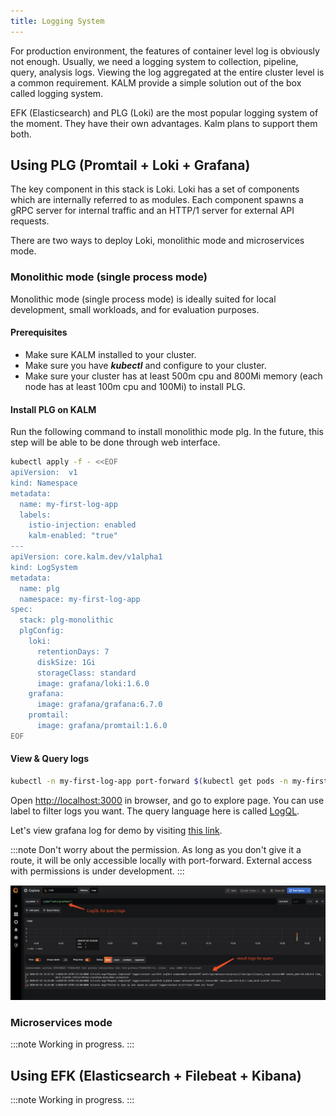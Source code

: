 ```yaml
---
title: Logging System
---
```


For production environment, the features of container level log is obviously not enough. Usually, we need a logging system to collection, pipeline, query, analysis logs. Viewing the log aggregated at the entire cluster level is a common requirement. KALM provide a simple solution out of the box called logging system.

EFK (Elasticsearch) and PLG (Loki) are the most popular logging system of the moment. They have their own advantages. Kalm plans to support them both.

## Using PLG (Promtail + Loki + Grafana)

The key component in this stack is Loki. Loki has a set of components which are internally referred to as modules. Each component spawns a gRPC server for internal traffic and an HTTP/1 server for external API requests.

There are two ways to deploy Loki, monolithic mode and microservices mode.

### Monolithic mode (single process mode)

Monolithic mode (single process mode) is ideally suited for local development, small workloads, and for evaluation purposes.

#### Prerequisites

- Make sure KALM installed to your cluster.
- Make sure you have ***kubectl*** and configure to your cluster.
- Make sure your cluster has at least 500m cpu and 800Mi memory (each node has at least 100m cpu and 100Mi) to install PLG.

#### Install PLG on KALM

Run the following command to install monolithic mode plg. In the future, this step will be able to be done through web interface.

```bash
kubectl apply -f - <<EOF
apiVersion:  v1
kind: Namespace
metadata:
  name: my-first-log-app
  labels:
    istio-injection: enabled
    kalm-enabled: "true"
---
apiVersion: core.kalm.dev/v1alpha1
kind: LogSystem
metadata:
  name: plg
  namespace: my-first-log-app
spec:
  stack: plg-monolithic
  plgConfig:
    loki:
      retentionDays: 7
      diskSize: 1Gi
      storageClass: standard
      image: grafana/loki:1.6.0
    grafana:
      image: grafana/grafana:6.7.0
    promtail:
      image: grafana/promtail:1.6.0
EOF
```

#### View & Query logs

```bash
kubectl -n my-first-log-app port-forward $(kubectl get pods -n my-first-log-app -l app=grafana -o jsonpath="{.items[].metadata.name}") 3000:3000

```

Open [http://localhost:3000](http://localhost:3000/login) in browser, and go to explore page. You can use label to filter logs you want. The query language here is called [LogQL](https://github.com/grafana/loki/blob/v1.5.0/docs/logql.md).

Let's view grafana log for demo by visiting [this link](http://localhost:3000/explore?orgId=1&left=[%22now-1h%22,%22now%22,%22Loki%22,{%22expr%22:%22{job=\%22loki/grafana\%22}%22},{%22mode%22:%22Logs%22},{%22ui%22:[true,true,true,%22none%22]}]).

:::note
Don't worry about the permission. As long as you don't give it a route, it will be only accessible locally with port-forward. External access with permissions is under development.
:::

![guide-logging-for-kalm3.png](assets/guide-logging-for-kalm3.png)

### Microservices mode

:::note
Working in progress.
:::

## Using EFK (Elasticsearch + Filebeat + Kibana)

:::note
Working in progress.
:::
